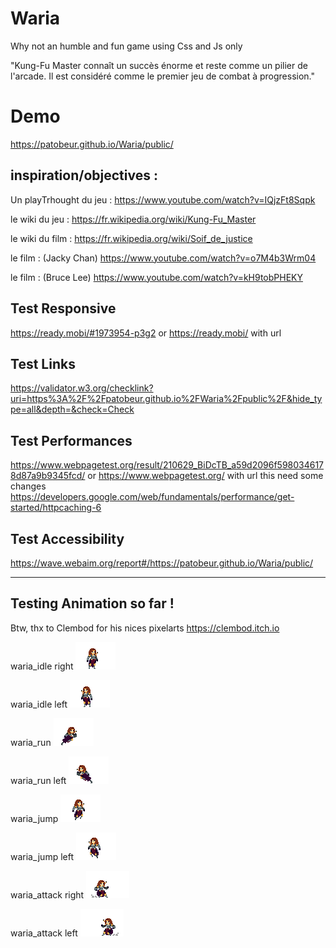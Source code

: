 # Waria
Why not an humble and fun game using Css and Js only

"Kung-Fu Master connaît un succès énorme et reste comme un pilier de l'arcade. Il est considéré comme le premier jeu de combat à progression."

# Demo
https://patobeur.github.io/Waria/public/

## inspiration/objectives :
Un playTrhought du jeu : 
https://www.youtube.com/watch?v=IQjzFt8Sqpk

le wiki du jeu : 
https://fr.wikipedia.org/wiki/Kung-Fu_Master

le wiki du film : 
https://fr.wikipedia.org/wiki/Soif_de_justice

le film : (Jacky Chan)
https://www.youtube.com/watch?v=o7M4b3Wrm04

le film : (Bruce Lee)
https://www.youtube.com/watch?v=kH9tobPHEKY


## Test Responsive
https://ready.mobi/#1973954-p3g2
or https://ready.mobi/ with url

## Test Links
https://validator.w3.org/checklink?uri=https%3A%2F%2Fpatobeur.github.io%2FWaria%2Fpublic%2F&hide_type=all&depth=&check=Check

## Test Performances
https://www.webpagetest.org/result/210629_BiDcTB_a59d2096f5980346178d87a9b9345fcd/
or https://www.webpagetest.org/  with url
this need some changes
https://developers.google.com/web/fundamentals/performance/get-started/httpcaching-6

## Test Accessibility
https://wave.webaim.org/report#/https://patobeur.github.io/Waria/public/

- - - - - - - -

## Testing Animation so far !
Btw, thx to Clembod for his nices pixelarts
https://clembod.itch.io

waria_idle right
![waria_idle](public/assets/archetypes/warrior/waria_idle.gif?raw=true "waria_idle")

waria_idle left
![waria_idle_l](public/assets/archetypes/warrior/waria_idle_l.gif?raw=true "waria_idle_l")

waria_run
![waria_run](public/assets/archetypes/warrior/waria_run.gif?raw=true "waria_run")

waria_run left
![waria_run_l](public/assets/archetypes/warrior/waria_run_l.gif?raw=true "waria_run_l")

waria_jump
![waria_jump](public/assets/archetypes/warrior/waria_jump.gif?raw=true "waria_jump")

waria_jump left
![waria_jump_l](public/assets/archetypes/warrior/waria_jump_l.gif?raw=true "waria_jump_l")

waria_attack right
![waria_dask_attack](public/assets/archetypes/warrior/waria_dask_attack.gif?raw=true "waria_dask_attack")

waria_attack left
![waria_dask_attack_l](public/assets/archetypes/warrior/waria_dask_attack_l.gif?raw=true "waria_dask_attack_l")

